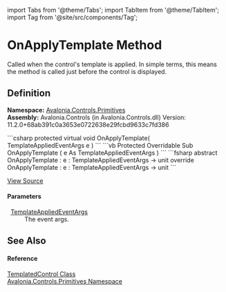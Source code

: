 import Tabs from '@theme/Tabs'; 
import TabItem from '@theme/TabItem'; 
import Tag from '@site/src/components/Tag'; 

# OnApplyTemplate Method


Called when the control's template is applied. In simple terms, this means the method is called just before the control is displayed.



## Definition
**Namespace:** <a href="N_Avalonia_Controls_Primitives">Avalonia.Controls.Primitives</a>  
**Assembly:** Avalonia.Controls (in Avalonia.Controls.dll) Version: 11.2.0+68ab391c0a3653e0722638e29fcbd9633c7fd386

<Tabs groupId="api-code-preview">
<TabItem value="csharp" label="C#">
```csharp
protected virtual void OnApplyTemplate(
	TemplateAppliedEventArgs e
)
```
</TabItem>
<TabItem value="vb" label="VB">
```vb
Protected Overridable Sub OnApplyTemplate ( 
	e As TemplateAppliedEventArgs
)
```
</TabItem>
<TabItem value="fsharp" label="F#">
```fsharp
abstract OnApplyTemplate : 
        e : TemplateAppliedEventArgs -> unit 
override OnApplyTemplate : 
        e : TemplateAppliedEventArgs -> unit 
```
</TabItem>
</Tabs>



<a href="https://github.com/AvaloniaUI/Avalonia/tree/master/srcAvalonia.Controls/Primitives/TemplatedControl.cs#L394" title="View the source code">View Source</a>



#### Parameters
<dl><dt>  <a href="T_Avalonia_Controls_Primitives_TemplateAppliedEventArgs">TemplateAppliedEventArgs</a></dt><dd>The event args.</dd></dl>

## See Also


#### Reference
<a href="T_Avalonia_Controls_Primitives_TemplatedControl">TemplatedControl Class</a>  
<a href="N_Avalonia_Controls_Primitives">Avalonia.Controls.Primitives Namespace</a>  
